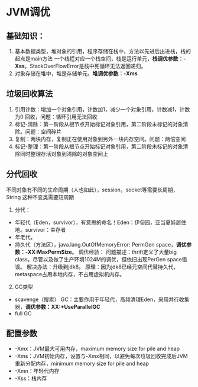 # JVM调优

## 基础知识：
1. 基本数据类型，堆对象的引用，程序存储在栈中，方法以先进后出进栈，栈的起点是main方法
一个线程对应一个栈空间，栈是运行单元，**栈调优参数：-Xss**，StackOverFlowError是栈中死循环无法返回递归。
2. 对象存储在堆中，堆是存储单元。**堆调优参数：-Xms**

## 垃圾回收算法
1. 引用计数：增加一个对象引用，计数加1，减少一个对象引用，计数减1，计数为0 回收，问题：循环引用无法回收
2. 标记-清除：第一阶段从根节点开始标记对象引用，第二阶段未标记的对象清除。问题：空间碎片
3. 复制：两块内存，复制正在使用对象到另外一块内存空间。问题：两倍空间
4. 标记-整理：第一阶段从根节点开始标记对象引用，第二阶段未标记的对象清除同时整理存活对象到清除的对象空间上

## 分代回收
不同对象有不同的生命周期（人也如此），session，socket等需要长周期，String 这种不变类需要短周期

1. 分代：
* 年轻代（Eden，survivor），有意思的命名！Eden：伊甸园，亚当夏娃居住地。survivor：幸存者
* 年老代，
* 持久代（方法区），java.lang.OutOfMemoryError: PermGen space，**调优参数：-XX:MaxPermSize**。
调优经验：
问题描述：thrift定义了大量big class，尽管以及做了生产环境1024M的调优，但依旧出现PerGen space错误。
解决办法：升级到jdk8。
原理：因为jdk8已经元空间代替持久代，metaspace占用本地内存，不占用虚拟机内存。
 
2. GC类型
* scavenge（搜索） GC：主要作用于年轻代，高频清理Eden，采用并行收集器，**调优参数：XX:+UseParallelGC**
* full GC

## 配置参数
* -Xmx：JVM最大可用内存，maximum memory size for pile and heap
* -Xms：JVM初始内存，设置与-Xmx相同，以避免每次垃圾回收完成后JVM重新分配内存，minimum memory size for pile and heap
* -Xmn：年轻代内存
* -Xss：栈内存

